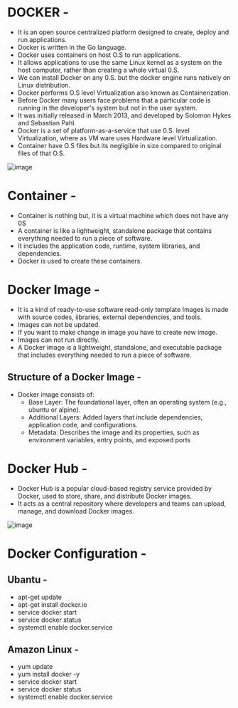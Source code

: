 

# DOCKER -
- It is an open source centralized platform designed to create, deploy and run applications.
- Docker is written in the Go language.
- Docker uses containers on host O.S to run applications.
- It allows applications to use the same Linux kernel as a system on the host computer, rather than creating a whole virtual 0.S.
- We can install Docker on any 0.S. but the docker engine runs natively on Linux distribution.
- Docker performs O.S level Virtualization also known as Containerization.
- Before Docker many users face problems that a particular code is running in the developer's system but not in the user system.
- It was initially released in March 2013, and developed by Solomon Hykes and Sebastian Pahl.
- Docker is a set of platform-as-a-service that use 0.S. level Virtualization, where as VM ware uses Hardware level Virtualization.
- Container have O.S files but its negligible in size compared to original files of that O.S.

![image](https://github.com/user-attachments/assets/dc867f3e-aa86-4b2b-8b95-2971d7cc033e)


# Container -
- Container is nothing but, it is a virtual machine which does not have any 0S
- A container is like a lightweight, standalone package that contains everything needed to run a piece of software.
- It includes the application code, runtime, system libraries, and dependencies.
- Docker is used to create these containers.


# Docker Image - 
- It is a kind of ready-to-use software read-only template Images is made with source codes, iibraries, external dependencies, and tools.
- Images can not be updated.
- If you want to make change in image you have to create new image.
- Images can not run directly.
- A Docker image is a lightweight, standalone, and executable package that includes everything needed to run a piece of software.

## Structure of a Docker Image -
- Docker image consists of:
     - Base Layer: The foundational layer, often an operating system (e.g., ubuntu or alpine).
     - Additional Layers: Added layers that include dependencies, application code, and configurations.
     - Metadata: Describes the image and its properties, such as environment variables, entry points, and exposed ports

# Docker Hub -
- Docker Hub is a popular cloud-based registry service provided by Docker, used to store, share, and distribute Docker images.
- It acts as a central repository where developers and teams can upload, manage, and download Docker images.


![image](https://github.com/user-attachments/assets/b57ea093-79a7-42bb-baf0-36287aa8557b)


# Docker Configuration -

## Ubantu -
- apt-get update
- apt-get install docker.io
- service docker start
- service docker status
- systemctl enable docker.service

## Amazon Linux -
- yum update
- yum install docker -y
- service docker start
- service docker status
- systemctl enable docker.service






